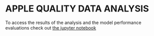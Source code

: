 # APPLE QUALITY DATA ANALYSIS

To access the results of the analysis and the model performance evaluations check out [the jupyter notebook](https://github.com/GuillaumeCLEMENT314/DataScience/blob/main/apple_quality_EDA_classification.ipynb)
